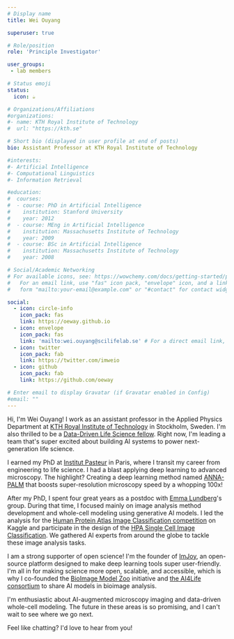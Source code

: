 ```yaml
---
# Display name
title: Wei Ouyang

superuser: true

# Role/position
role: 'Principle Investigator'

user_groups:
 - lab members

# Status emoji
status:
  icon: ☕️

# Organizations/Affiliations
#organizations:
#- name: KTH Royal Institute of Technology
#  url: "https://kth.se"

# Short bio (displayed in user profile at end of posts)
bio: Assistant Professor at KTH Royal Institute of Technology

#interests:
#- Artificial Intelligence
#- Computational Linguistics
#- Information Retrieval

#education:
#  courses:
#  - course: PhD in Artificial Intelligence
#    institution: Stanford University
#    year: 2012
#  - course: MEng in Artificial Intelligence
#    institution: Massachusetts Institute of Technology
#    year: 2009
#  - course: BSc in Artificial Intelligence
#    institution: Massachusetts Institute of Technology
#    year: 2008

# Social/Academic Networking
# For available icons, see: https://wowchemy.com/docs/getting-started/page-builder/#icons
#   For an email link, use "fas" icon pack, "envelope" icon, and a link in the
#   form "mailto:your-email@example.com" or "#contact" for contact widget.

social:
  - icon: circle-info
    icon_pack: fas
    link: https://oeway.github.io
  - icon: envelope
    icon_pack: fas
    link: 'mailto:wei.ouyang@scilifelab.se' # For a direct email link, use "mailto:test@example.org".
  - icon: twitter
    icon_pack: fab
    link: https://twitter.com/imweio
  - icon: github
    icon_pack: fab
    link: https://github.com/oeway

# Enter email to display Gravatar (if Gravatar enabled in Config)
#email: ""
---
```


Hi, I'm Wei Ouyang! I work as an assistant professor in the Applied Physics Department at [KTH Royal Institute of Technology](https://www.kth.se/en) in Stockholm, Sweden. I'm also thrilled to be a [Data-Driven Life Science fellow](https://www.scilifelab.se/research/?filter=all#DDlsfellows). Right now, I'm leading a team that's super excited about building AI systems to power next-generation life science.

I earned my PhD at [Institut Pasteur](https://www.pasteur.fr/en) in Paris, where I transit my career from engineering to life science. I had a blast applying deep learning to advanced microscopy. The highlight? Creating a deep learning method named [ANNA-PALM](https://imod.pages.pasteur.fr/anna-palm-web/) that boosts super-resolution microscopy speed by a whopping 100x!

After my PhD, I spent four great years as a postdoc with [Emma Lundberg](https://biox.stanford.edu/people/emma-lundberg)'s group. During that time, I focused mainly on image analysis method development and whole-cell modeling using generative AI models. I led the analysis for the [Human Protein Atlas Image Classification competition](https://www.kaggle.com/competitions/human-protein-atlas-image-classification) on Kaggle and participate in the design of the [HPA Single Cell Image Classification](https://www.kaggle.com/c/hpa-single-cell-image-classification). We gathered AI experts from around the globe to tackle these image analysis tasks.

I am a strong supporter of open science! I'm the founder of [ImJoy](https://imjoy.io), an open-source platform designed to make deep learning tools super user-friendly. I'm all in for making science more open, scalable, and accessible, which is why I co-founded the [BioImage Model Zoo](https://bioimage.io) initiative and [the AI4Life consortium](https://ai4life.eurobioimaging.eu/) to share AI models in bioimage analysis.

I'm enthusiastic about AI-augmented microscopy imaging and data-driven whole-cell modeling. The future in these areas is so promising, and I can't wait to see where we go next.

Feel like chatting? I'd love to hear from you!
